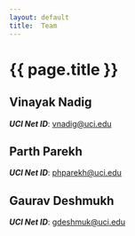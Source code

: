 ```yaml
---
layout: default
title:  Team
---
```


# {{ page.title }}


## Vinayak Nadig
***UCI Net ID***: vnadig@uci.edu

## Parth Parekh
***UCI Net ID***: phparekh@uci.edu

## Gaurav Deshmukh
***UCI Net ID***: gdeshmuk@uci.edu
